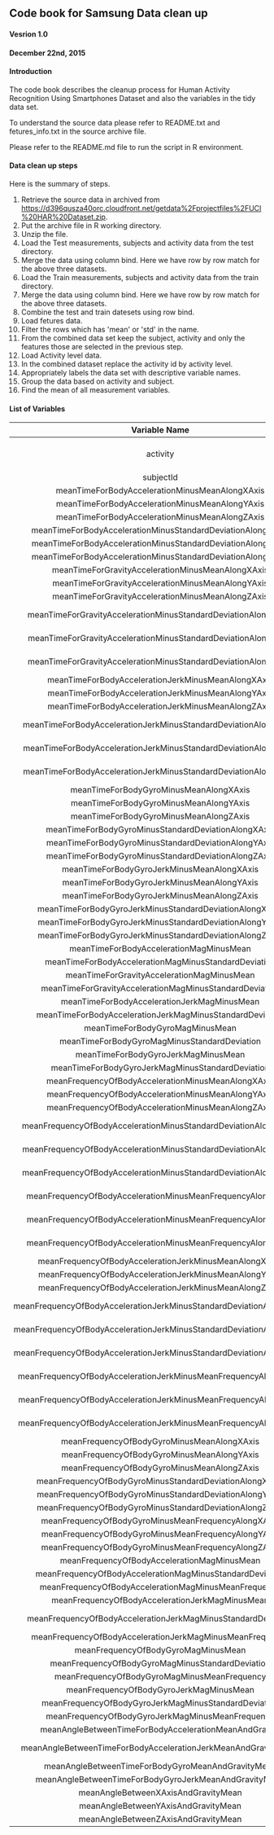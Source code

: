 ## Code book for Samsung Data clean up
#### Vesrion 1.0
#### December 22nd, 2015

#### Introduction

The code book describes the cleanup process for Human Activity Recognition Using Smartphones Dataset and also the variables in the tidy data set.

To understand the source data please refer to README.txt and fetures_info.txt in the source archive file.

Please refer to the README.md file to run the script in R environment.

#### Data clean up steps
Here is the summary of steps.

1. Retrieve the source data in archived from https://d396qusza40orc.cloudfront.net/getdata%2Fprojectfiles%2FUCI%20HAR%20Dataset.zip.
2. Put the archive file in R working directory.
3. Unzip the file.
4. Load the Test measurements, subjects and activity data from the test directory.
5. Merge the data using column bind. Here we have row by row match for the above three datasets.
6. Load the Train measurements, subjects and activity data from the train directory.
7. Merge the data using column bind. Here we have row by row match for the above three datasets.
8. Combine the test and train datesets using row bind.
9. Load fetures data.
9. Filter the rows which has 'mean' or 'std' in the name.
10. From the combined data set keep the subject, activity and only the features those are selected in the previous step.
11. Load Activity level data.
12. In the combined dataset replace the activity id by activity level.
13.  Appropriately labels the data set with descriptive variable names. 
14.  Group the data based on activity and subject.
15.  Find the mean of all measurement variables.

#### List of Variables
|Variable Name|Variable Description|Minimum Value|Maximum Value|Unit|
|:----------:|:----------:|:----------:|:----------:|:----------:|
|activity|Activity type|NA - Categorical Data|NA - Categorical Data|NA - Categorical Data|
|subjectId|Subject Id|1|30|NA|
|meanTimeForBodyAccelerationMinusMeanAlongXAxis|Mean of timeForBodyAccelerationMinusMeanAlongXAxis|0.22159824394|0.3014610196|Seconds|
|meanTimeForBodyAccelerationMinusMeanAlongYAxis|Mean of timeForBodyAccelerationMinusMeanAlongYAxis|-0.0405139534294|-0.00130828765170213|Seconds|
|meanTimeForBodyAccelerationMinusMeanAlongZAxis|Mean of timeForBodyAccelerationMinusMeanAlongZAxis|-0.152513899520833|-0.07537846886|Seconds|
|meanTimeForBodyAccelerationMinusStandardDeviationAlongXAxis|Mean of timeForBodyAccelerationMinusStandardDeviationAlongXAxis|-0.996068635384615|0.626917070512821|Seconds|
|meanTimeForBodyAccelerationMinusStandardDeviationAlongYAxis|Mean of timeForBodyAccelerationMinusStandardDeviationAlongYAxis|-0.990240946666667|0.616937015333333|Seconds|
|meanTimeForBodyAccelerationMinusStandardDeviationAlongZAxis|Mean of timeForBodyAccelerationMinusStandardDeviationAlongZAxis|-0.987658662307692|0.609017879074074|Seconds|
|meanTimeForGravityAccelerationMinusMeanAlongXAxis|Mean of timeForGravityAccelerationMinusMeanAlongXAxis|-0.680043155060241|0.974508732|Seconds|
|meanTimeForGravityAccelerationMinusMeanAlongYAxis|Mean of timeForGravityAccelerationMinusMeanAlongYAxis|-0.479894842941176|0.956593814210526|Seconds|
|meanTimeForGravityAccelerationMinusMeanAlongZAxis|Mean of timeForGravityAccelerationMinusMeanAlongZAxis|-0.49508872037037|0.9578730416|Seconds|
|meanTimeForGravityAccelerationMinusStandardDeviationAlongXAxis|Mean of timeForGravityAccelerationMinusStandardDeviationAlongXAxis|-0.996764227384615|-0.829554947808219|Seconds|
|meanTimeForGravityAccelerationMinusStandardDeviationAlongYAxis|Mean of timeForGravityAccelerationMinusStandardDeviationAlongYAxis|-0.99424764884058|-0.643578361424658|Seconds|
|meanTimeForGravityAccelerationMinusStandardDeviationAlongZAxis|Mean of timeForGravityAccelerationMinusStandardDeviationAlongZAxis|-0.990957249538462|-0.610161166287671|Seconds|
|meanTimeForBodyAccelerationJerkMinusMeanAlongXAxis|Mean of timeForBodyAccelerationJerkMinusMeanAlongXAxis|0.0426880986186441|0.130193043809524|Seconds|
|meanTimeForBodyAccelerationJerkMinusMeanAlongYAxis|Mean of timeForBodyAccelerationJerkMinusMeanAlongYAxis|-0.0386872111282051|0.056818586275|Seconds|
|meanTimeForBodyAccelerationJerkMinusMeanAlongZAxis|Mean of timeForBodyAccelerationJerkMinusMeanAlongZAxis|-0.0674583919268293|0.0380533591627451|Seconds|
|meanTimeForBodyAccelerationJerkMinusStandardDeviationAlongXAxis|Mean of timeForBodyAccelerationJerkMinusStandardDeviationAlongXAxis|-0.994604542264151|0.544273037307692|Seconds|
|meanTimeForBodyAccelerationJerkMinusStandardDeviationAlongYAxis|Mean of timeForBodyAccelerationJerkMinusStandardDeviationAlongYAxis|-0.989513565652174|0.355306716915385|Seconds|
|meanTimeForBodyAccelerationJerkMinusStandardDeviationAlongZAxis|Mean of timeForBodyAccelerationJerkMinusStandardDeviationAlongZAxis|-0.993288313333333|0.0310157077775926|Seconds|
|meanTimeForBodyGyroMinusMeanAlongXAxis|Mean of timeForBodyGyroMinusMeanAlongXAxis|-0.205775427307692|0.19270447595122|Seconds|
|meanTimeForBodyGyroMinusMeanAlongYAxis|Mean of timeForBodyGyroMinusMeanAlongYAxis|-0.204205356087805|0.0274707556666667|Seconds|
|meanTimeForBodyGyroMinusMeanAlongZAxis|Mean of timeForBodyGyroMinusMeanAlongZAxis|-0.0724546025804878|0.179102058245614|Seconds|
|meanTimeForBodyGyroMinusStandardDeviationAlongXAxis|Mean of timeForBodyGyroMinusStandardDeviationAlongXAxis|-0.994276591304348|0.267657219333333|Seconds|
|meanTimeForBodyGyroMinusStandardDeviationAlongYAxis|Mean of timeForBodyGyroMinusStandardDeviationAlongYAxis|-0.994210471914894|0.476518714444444|Seconds|
|meanTimeForBodyGyroMinusStandardDeviationAlongZAxis|Mean of timeForBodyGyroMinusStandardDeviationAlongZAxis|-0.985538363333333|0.564875818162963|Seconds|
|meanTimeForBodyGyroJerkMinusMeanAlongXAxis|Mean of timeForBodyGyroJerkMinusMeanAlongXAxis|-0.157212539189362|-0.0220916265065217|Seconds|
|meanTimeForBodyGyroJerkMinusMeanAlongYAxis|Mean of timeForBodyGyroJerkMinusMeanAlongYAxis|-0.0768089915604167|-0.0132022768074468|Seconds|
|meanTimeForBodyGyroJerkMinusMeanAlongZAxis|Mean of timeForBodyGyroJerkMinusMeanAlongZAxis|-0.0924998531372549|-0.00694066389361702|Seconds|
|meanTimeForBodyGyroJerkMinusStandardDeviationAlongXAxis|Mean of timeForBodyGyroJerkMinusStandardDeviationAlongXAxis|-0.99654254057971|0.179148649684615|Seconds|
|meanTimeForBodyGyroJerkMinusStandardDeviationAlongYAxis|Mean of timeForBodyGyroJerkMinusStandardDeviationAlongYAxis|-0.997081575652174|0.295945926186441|Seconds|
|meanTimeForBodyGyroJerkMinusStandardDeviationAlongZAxis|Mean of timeForBodyGyroJerkMinusStandardDeviationAlongZAxis|-0.995380794637681|0.193206498960417|Seconds|
|meanTimeForBodyAccelerationMagMinusMean|Mean of timeForBodyAccelerationMagMinusMean|-0.986493196666667|0.644604325128205|Seconds|
|meanTimeForBodyAccelerationMagMinusStandardDeviation|Mean of timeForBodyAccelerationMagMinusStandardDeviation|-0.986464542615385|0.428405922622222|Seconds|
|meanTimeForGravityAccelerationMagMinusMean|Mean of timeForGravityAccelerationMagMinusMean|-0.986493196666667|0.644604325128205|Seconds|
|meanTimeForGravityAccelerationMagMinusStandardDeviation|Mean of timeForGravityAccelerationMagMinusStandardDeviation|-0.986464542615385|0.428405922622222|Seconds|
|meanTimeForBodyAccelerationJerkMagMinusMean|Mean of timeForBodyAccelerationJerkMagMinusMean|-0.99281471515625|0.434490400974359|Seconds|
|meanTimeForBodyAccelerationJerkMagMinusStandardDeviation|Mean of timeForBodyAccelerationJerkMagMinusStandardDeviation|-0.994646916811594|0.450612065720513|Seconds|
|meanTimeForBodyGyroMagMinusMean|Mean of timeForBodyGyroMagMinusMean|-0.980740846769231|0.418004608615385|Seconds|
|meanTimeForBodyGyroMagMinusStandardDeviation|Mean of timeForBodyGyroMagMinusStandardDeviation|-0.981372675614035|0.299975979851852|Seconds|
|meanTimeForBodyGyroJerkMagMinusMean|Mean of timeForBodyGyroJerkMagMinusMean|-0.997322526811594|0.0875816618205128|Seconds|
|meanTimeForBodyGyroJerkMagMinusStandardDeviation|Mean of timeForBodyGyroJerkMagMinusStandardDeviation|-0.997666071594203|0.250173204117966|Seconds|
|meanFrequencyOfBodyAccelerationMinusMeanAlongXAxis|Mean of frequencyOfBodyAccelerationMinusMeanAlongXAxis|-0.995249932641509|0.537012022051282|Seconds|
|meanFrequencyOfBodyAccelerationMinusMeanAlongYAxis|Mean of frequencyOfBodyAccelerationMinusMeanAlongYAxis|-0.989034304057971|0.524187686888889|Seconds|
|meanFrequencyOfBodyAccelerationMinusMeanAlongZAxis|Mean of frequencyOfBodyAccelerationMinusMeanAlongZAxis|-0.989473926666667|0.280735952206667|Seconds|
|meanFrequencyOfBodyAccelerationMinusStandardDeviationAlongXAxis|Mean of frequencyOfBodyAccelerationMinusStandardDeviationAlongXAxis|-0.996604570307692|0.658506543333333|Seconds|
|meanFrequencyOfBodyAccelerationMinusStandardDeviationAlongYAxis|Mean of frequencyOfBodyAccelerationMinusStandardDeviationAlongYAxis|-0.990680395362319|0.560191344|Seconds|
|meanFrequencyOfBodyAccelerationMinusStandardDeviationAlongZAxis|Mean of frequencyOfBodyAccelerationMinusStandardDeviationAlongZAxis|-0.987224804307692|0.687124163703704|Seconds|
|meanFrequencyOfBodyAccelerationMinusMeanFrequencyAlongXAxis|Mean of frequencyOfBodyAccelerationMinusMeanFrequencyAlongXAxis|-0.635913046346154|0.159123629063636|Seconds|
|meanFrequencyOfBodyAccelerationMinusMeanFrequencyAlongYAxis|Mean of frequencyOfBodyAccelerationMinusMeanFrequencyAlongYAxis|-0.379518455061538|0.466528231788462|Seconds|
|meanFrequencyOfBodyAccelerationMinusMeanFrequencyAlongZAxis|Mean of frequencyOfBodyAccelerationMinusMeanFrequencyAlongZAxis|-0.520114793584906|0.402532553395833|Seconds|
|meanFrequencyOfBodyAccelerationJerkMinusMeanAlongXAxis|Mean of frequencyOfBodyAccelerationJerkMinusMeanAlongXAxis|-0.994630797358491|0.474317256051282|Seconds|
|meanFrequencyOfBodyAccelerationJerkMinusMeanAlongYAxis|Mean of frequencyOfBodyAccelerationJerkMinusMeanAlongYAxis|-0.989398823913043|0.276716853307692|Seconds|
|meanFrequencyOfBodyAccelerationJerkMinusMeanAlongZAxis|Mean of frequencyOfBodyAccelerationJerkMinusMeanAlongZAxis|-0.992018447826087|0.157775692377778|Seconds|
|meanFrequencyOfBodyAccelerationJerkMinusStandardDeviationAlongXAxis|Mean of frequencyOfBodyAccelerationJerkMinusStandardDeviationAlongXAxis|-0.995073759245283|0.476803887476923|Seconds|
|meanFrequencyOfBodyAccelerationJerkMinusStandardDeviationAlongYAxis|Mean of frequencyOfBodyAccelerationJerkMinusStandardDeviationAlongYAxis|-0.990468082753623|0.349771285415897|Seconds|
|meanFrequencyOfBodyAccelerationJerkMinusStandardDeviationAlongZAxis|Mean of frequencyOfBodyAccelerationJerkMinusStandardDeviationAlongZAxis|-0.993107759855072|-0.00623647528983051|Seconds|
|meanFrequencyOfBodyAccelerationJerkMinusMeanFrequencyAlongXAxis|Mean of frequencyOfBodyAccelerationJerkMinusMeanFrequencyAlongXAxis|-0.576044001875|0.331449281481482|Seconds|
|meanFrequencyOfBodyAccelerationJerkMinusMeanFrequencyAlongYAxis|Mean of frequencyOfBodyAccelerationJerkMinusMeanFrequencyAlongYAxis|-0.601971415384615|0.195677336307692|Seconds|
|meanFrequencyOfBodyAccelerationJerkMinusMeanFrequencyAlongZAxis|Mean of frequencyOfBodyAccelerationJerkMinusMeanFrequencyAlongZAxis|-0.62755547372549|0.230107945944444|Seconds|
|meanFrequencyOfBodyGyroMinusMeanAlongXAxis|Mean of frequencyOfBodyGyroMinusMeanAlongXAxis|-0.99312260884058|0.474962448333333|Seconds|
|meanFrequencyOfBodyGyroMinusMeanAlongYAxis|Mean of frequencyOfBodyGyroMinusMeanAlongYAxis|-0.994025488297872|0.328817010088889|Seconds|
|meanFrequencyOfBodyGyroMinusMeanAlongZAxis|Mean of frequencyOfBodyGyroMinusMeanAlongZAxis|-0.985957788|0.492414379822222|Seconds|
|meanFrequencyOfBodyGyroMinusStandardDeviationAlongXAxis|Mean of frequencyOfBodyGyroMinusStandardDeviationAlongXAxis|-0.994652185217391|0.196613286661538|Seconds|
|meanFrequencyOfBodyGyroMinusStandardDeviationAlongYAxis|Mean of frequencyOfBodyGyroMinusStandardDeviationAlongYAxis|-0.994353086595745|0.646233637037037|Seconds|
|meanFrequencyOfBodyGyroMinusStandardDeviationAlongZAxis|Mean of frequencyOfBodyGyroMinusStandardDeviationAlongZAxis|-0.986725274871795|0.522454216314815|Seconds|
|meanFrequencyOfBodyGyroMinusMeanFrequencyAlongXAxis|Mean of frequencyOfBodyGyroMinusMeanFrequencyAlongXAxis|-0.395770150677419|0.249209411510602|Seconds|
|meanFrequencyOfBodyGyroMinusMeanFrequencyAlongYAxis|Mean of frequencyOfBodyGyroMinusMeanFrequencyAlongYAxis|-0.666814815306122|0.273141323315789|Seconds|
|meanFrequencyOfBodyGyroMinusMeanFrequencyAlongZAxis|Mean of frequencyOfBodyGyroMinusMeanFrequencyAlongZAxis|-0.507490866734694|0.3770740968|Seconds|
|meanFrequencyOfBodyAccelerationMagMinusMean|Mean of frequencyOfBodyAccelerationMagMinusMean|-0.986800645362319|0.586637550769231|Seconds|
|meanFrequencyOfBodyAccelerationMagMinusStandardDeviation|Mean of frequencyOfBodyAccelerationMagMinusStandardDeviation|-0.987648484461539|0.178684580868889|Seconds|
|meanFrequencyOfBodyAccelerationMagMinusMeanFrequency|Mean of frequencyOfBodyAccelerationMagMinusMeanFrequency|-0.312338030213846|0.435846931652174|Seconds|
|meanFrequencyOfBodyAccelerationJerkMagMinusMean|Mean of frequencyOfBodyAccelerationJerkMagMinusMean|-0.993998275797101|0.538404846128205|Seconds|
|meanFrequencyOfBodyAccelerationJerkMagMinusStandardDeviation|Mean of frequencyOfBodyAccelerationJerkMagMinusStandardDeviation|-0.994366667681159|0.316346415348718|Seconds|
|meanFrequencyOfBodyAccelerationJerkMagMinusMeanFrequency|Mean of frequencyOfBodyAccelerationJerkMagMinusMeanFrequency|-0.125210388757581|0.488088499666667|Seconds|
|meanFrequencyOfBodyGyroMagMinusMean|Mean of frequencyOfBodyGyroMagMinusMean|-0.986535242105263|0.203979764835897|Seconds|
|meanFrequencyOfBodyGyroMagMinusStandardDeviation|Mean of frequencyOfBodyGyroMagMinusStandardDeviation|-0.981468841692308|0.236659662496296|Seconds|
|meanFrequencyOfBodyGyroMagMinusMeanFrequency|Mean of frequencyOfBodyGyroMagMinusMeanFrequency|-0.456638670923077|0.409521611525424|Seconds|
|meanFrequencyOfBodyGyroJerkMagMinusMean|Mean of frequencyOfBodyGyroJerkMagMinusMean|-0.997617389275362|0.146618569064407|Seconds|
|meanFrequencyOfBodyGyroJerkMagMinusStandardDeviation|Mean of frequencyOfBodyGyroJerkMagMinusStandardDeviation|-0.99758523057971|0.287834616098305|Seconds|
|meanFrequencyOfBodyGyroJerkMagMinusMeanFrequency|Mean of frequencyOfBodyGyroJerkMagMinusMeanFrequency|-0.182923596577778|0.426301679855072|Seconds|
|meanAngleBetweenTimeForBodyAccelerationMeanAndGravity|Mean of angleBetweenTimeForBodyAccelerationMeanAndGravity|-0.163042575021277|0.129153963587755|Degree|
|meanAngleBetweenTimeForBodyAccelerationJerkMeanAndGravityMean|Mean of angleBetweenTimeForBodyAccelerationJerkMeanAndGravityMean|-0.120553975717391|0.203259965863014|Degree|
|meanAngleBetweenTimeForBodyGyroMeanAndGravityMean|Mean of angleBetweenTimeForBodyGyroMeanAndGravityMean|-0.389305120341463|0.444101172307692|Degree|
|meanAngleBetweenTimeForBodyGyroJerkMeanAndGravityMean|Mean of angleBetweenTimeForBodyGyroJerkMeanAndGravityMean|-0.223672056052174|0.182384802705085|Degree|
|meanAngleBetweenXAxisAndGravityMean|Mean of angleBetweenXAxisAndGravityMean|-0.947116527659574|0.737784354819277|Degree|
|meanAngleBetweenYAxisAndGravityMean|Mean of angleBetweenYAxisAndGravityMean|-0.874567701929825|0.42476122745098|Degree|
|meanAngleBetweenZAxisAndGravityMean|Mean of angleBetweenZAxisAndGravityMean|-0.873649367|0.390444368518519|Degree|
